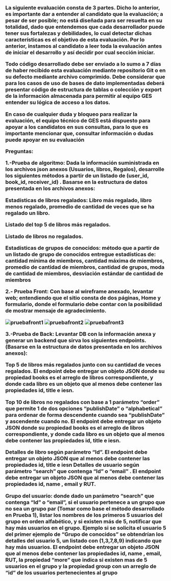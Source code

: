 <h3> La siguiente evaluación consta de 3 partes. Dicho lo anterior, es importante dar a entender al candidato que la evaluación; a pesar de ser posible; no está diseñada para ser resuelta en su totalidad, dado que entendemos que cada desarrollador puede tener sus fortalezas y debilidades, lo cual detectar dichas características es el objetivo de esta evaluación. Por lo anterior, instamos al candidato a leer toda la evaluación antes de iniciar el desarrollo y así decidir por cual sección iniciar.

Todo código desarrollado debe ser enviado a lo sumo a 7 días de haber recibido esta evaluación mediante repositorio Git o en su defecto mediante archivo comprimido. Debe considerar que para los casos de uso de bases de dato implementadas deberá presentar código de estructura de tablas o colección y export de la información almacenada para permitir al equipo GES entender su lógica de acceso a los datos.

En caso de cualquier duda y bloqueo para realizar la evaluación, el equipo técnico de GES está dispuesto para apoyar a los candidatos en sus consultas, para lo que es importante mencionar que, consultar información o dudas puede apoyar en su evaluación

Preguntas:

1.-Prueba de algoritmo: Dada la información suministrada en los archivos json anexos (Usuarios, libros, Regalos), desarrolle los siguientes métodos a partir de un listado de (user_id, book_id, receiver_id) . Basarse en la estructura de datos presentada en los archivos anexos:

Estadísticas de libros regalados: Libro más regalado, libro menos regalado, promedio de cantidad de veces que se ha regalado un libro.
  
Listado del top 5 de libros más regalados.
  
Listado de libros no regalados.
  
Estadísticas de grupos de conocidos: método que a partir de un listado de grupo de conocidos entregue estadísticas de: cantidad mínima de miembros, cantidad máxima de miembros, promedio de cantidad de miembros, cantidad de grupos, moda de cantidad de miembros, desviación estándar de cantidad de miembros  
   
2.- Prueba Front: Con base al wireframe anexado, levantar web; entendiendo que el sitio consta de dos páginas, Home y formulario, donde el formulario debe contar con la posibilidad de mostrar mensaje de agradecimiento.

<img src="https://i.ibb.co/1GtYv1n/pruebafront1.jpg" alt="pruebafront1" border="0"> 
<img src="https://i.ibb.co/PFhKmwX/pruebafront2.jpg" alt="pruebafront2" border="0">
<img src="https://i.ibb.co/FBD5fhJ/pruebafront3.jpg" alt="pruebafront3" border="0">
  
3.-Prueba de Back: Levantar DB con la información anexa y generar un backend que sirva los siguientes endpoints. (Basarse en la estructura de datos presentada en los archivos anexos):

Top 5 de libros más regalados junto con su cantidad de veces regalados. El endpoint debe entregar un objeto JSON donde su propiedad books es el arreglo de libros correspondiente, y donde cada libro es un objeto que al menos debe contener las propiedades id, title  e iesn.
  
Top 10 de libros no regalados con base a 1 parámetro “order” que permite 1 de dos opciones “publishDate” o “alphabetical” para ordenar de forma descendente cuando sea “publishDate” y ascendente cuando no. El endpoint debe entregar un objeto JSON donde su propiedad books es el arreglo de libros correspondiente, y donde cada libro es un objeto que al menos debe contener las propiedades id, title  e iesn.
  
Detalles de libro según parámetro “Id”. El endpoint debe entregar un objeto JSON  que al menos debe contener las propiedades id, title  e iesn
Detalles de usuario según parámetro “search” que contenga “Id” o “email” . El endpoint debe entregar un objeto JSON  que al menos debe contener las propiedades id, name , email y RUT.
  
Grupo del usuario: donde dado un parámetro “search” que contenga  “Id” o “email”, si el usuario pertenece a un grupo que no sea un grupo par (Tomar como base el método desarrollado en Prueba 1), listar los nombres de los primeros 5 usuarios del grupo en orden alfabético, y si existen más de 5, notificar que hay más usuarios en el grupo. Ejemplo si se solicita el usuario 5 del primer ejemplo de “Grupo de conocidos” se obtendrían los detalles del usuario 5, un listado con (1,3,7,8,9) indicando que hay más usuarios. El endpoint debe entregar un objeto JSON  que al menos debe contener las propiedades id, name , email, RUT, la propiedad “more” que indica si existen mas de 5 usuarios en el grupo y la propiedad group con un arreglo de “id” de los usuarios pertenecientes al grupo </h3>
